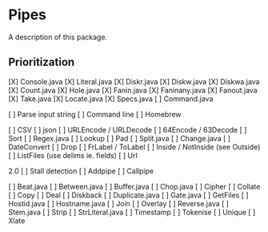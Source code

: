 # Pipes

A description of this package.

## Prioritization

[X] Console.java
[X] Literal.java
[X] Diskr.java
[X] Diskw.java
[X] Diskwa.java
[X] Count.java
[X] Hole.java
[X] Fanin.java
[X] Faninany.java
[X] Fanout.java
[X] Take.java
[X] Locate.java
[X] Specs.java
[ ] Command.java

[ ] Parse input string
[ ] Command line
[ ] Homebrew

[ ] CSV
[ ] json
[ ] URLEncode / URLDecode
[ ] 64Encode / 63Decode
[ ] Sort
[ ] Regex.java
[ ] Lookup
[ ] Pad
[ ] Split.java
[ ] Change.java
[ ] DateConvert
[ ] Drop
[ ] FrLabel / ToLabel
[ ] Inside / NotInside (see Outside)
[ ] ListFiles (use delims ie. fields)
[ ] Url


2.0
[ ] Stall detection
[ ] Addpipe
[ ] Callpipe

[ ] Beat.java
[ ] Between.java
[ ] Buffer.java
[ ] Chop.java
[ ] Cipher
[ ] Collate
[ ] Copy
[ ] Deal
[ ] Diskback
[ ] Duplicate.java
[ ] Gate.java
[ ] GetFiles
[ ] Hostid.java
[ ] Hostname.java
[ ] Join
[ ] Overlay
[ ] Reverse.java
[ ] Stem.java
[ ] Strip
[ ] StrLiteral.java
[ ] Timestamp
[ ] Tokenise
[ ] Unique
[ ] Xlate
